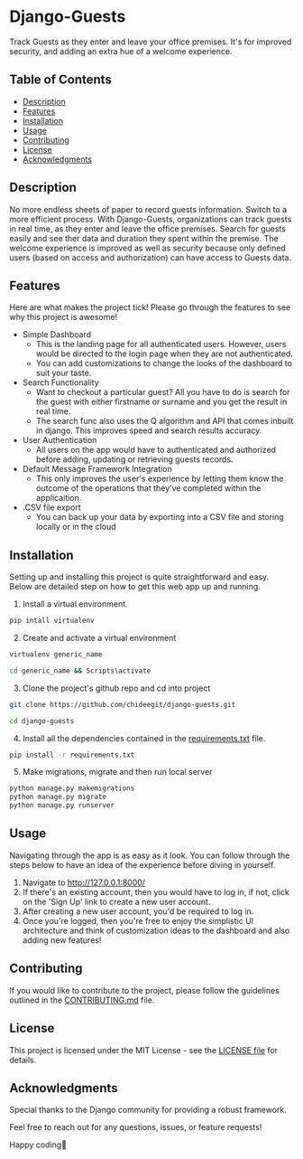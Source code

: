# Django-Guests

Track Guests as they enter and leave your office premises. It's for improved security, and adding an extra hue of a welcome experience.

## Table of Contents

- [Description](#description)
- [Features](#features)
- [Installation](#installation)
- [Usage](#usage)
- [Contributing](#contributing)
- [License](#license)
- [Acknowledgments](#acknowledgments)

## Description

No more endless sheets of paper to record guests information. Switch to a more efficient process. With Django-Guests, organizations can track guests in real time, as they enter and leave the office premises. Search for guests easily and see ther data and duration they spent within the premise. The welcome experience is improved as well as security because only defined users (based on access and authorization) can have access to Guests data. 

## Features

Here are what makes the project tick! Please go through the features to see why this project is awesome!

- Simple Dashboard
    - This is the landing page for all authenticated users. However, users would be directed to the login page when they are not authenticated. 
    - You can add customizations to change the looks of the dashboard to suit your taste. 
- Search Functionality
    - Want to checkout a particular guest? All you have to do is search for the guest with either firstname or surname and you get the result in real time. 
    - The search func also uses the Q algorithm and API that comes inbuilt in django. This improves speed and search results accuracy. 
- User Authentication
    - All users on the app would have to authenticated and authorized before adding, updating or retrieving guests records. 
- Default Message Framework Integration
    - This only improves the user's experience by letting them know the outcome of the operations that they've completed within the applicaition.
- .CSV file export
    - You can back up your data by exporting into a CSV file and storing locally or in the cloud 

## Installation

Setting up and installing this project is quite straightforward and easy. Below are detailed step on how to get this web app up and running. 

1. Install a virtual environment. 
```bash
pip intall virtualenv

```

2. Create and activate a virtual environment 
```bash
virtualenv generic_name

cd generic_name && Scripts\activate
```

3. Clone the project's github repo and cd into project
```bash
git clone https://github.com/chideegit/django-guests.git

cd django-guests
```

4. Install all the dependencies contained in the [requirements.txt](./requirements.txt) file. 
```bash
pip install -r requirements.txt
```

5. Make migrations, migrate and  then run local server 
```bash
python manage.py makemigrations
python manage.py migrate
python manage.py runserver
```
## Usage
Navigating through the app is as easy as it look. You can follow through the steps below to have an idea of the experience before diving in yourself.

1. Navigate to http://127.0.0.1:8000/ 
2. If there's an existing account, then you would have to log in, if not, click on the 'Sign Up' link to create a new user account. 
3. After creating a new user account, you'd be required to log in. 
4. Once you're logged, then you're free to enjoy the simplistic UI architecture and think of customization ideas to the dashboard and also adding new features!

## Contributing
If you would like to contribute to the project, please follow the guidelines outlined in the [CONTRIBUTING.md](./CONTRIBUTING.md) file.

## License
This project is licensed under the MIT License - see the [LICENSE file](./LICENSE) for details.

## Acknowledgments
Special thanks to the Django community for providing a robust framework.

Feel free to reach out for any questions, issues, or feature requests!

Happy coding🚀